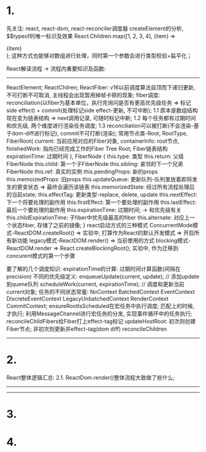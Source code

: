 # 1. 
先关注: react, react-dom, react-reconciler调度器
createElement的分析, $$typeof的唯一标识及效果
React.Children.map([1, 2, 3, 4], (item) => <div>{item}</div>); 这种方式也能够对数组进行处理，同时第一个参数会进行类型校验+扁平化；

React解读流程 -> 流程内重要知识及函数: 
********
  ReactElement;
  ReactChilren;
  ReactFiber: 
    v16以前调度算法自顶而下递归更新, 不可打断不可取消, 主线程会出现暂用掉帧卡顿的现象;
    fiber调度: reconciliation(以fiber为基本单位，执行完询问是否有更高优先级任务 => 标记side effect) + commit(处理标记side effect-更新, 不可中断); 
    1.1 原本是数组结构现在变为链表结构 => next调用记录, 可随时标记中断;
    1.2 每个任务都有过期时间和优先级, 两个维度进行渲染任务调度;
    1.3 reconciliation可以被打断(不会渲染-基于dom-diff进行标记), commit不可打断(渲染);
  常用节点类-Root, RootType, FiberRoot{
      current: 当前应用对应的Fiber对象,
      containerInfo: root节点,
      finishedWork: 指向已经完成工作的Fiber Tree Root; Fiber链表结构
      expirationTime: 过期时间
    },
  FiberNode {
    this.type: 类型
    this.return: 父级FiberNode
    this.child: 第一个子FiberNode
    this.sibling: 紧邻的下一个兄弟FiberNode
    this.ref: 真实的实例
    this.pendingProps: 新的props
    this.memoizedProps: 旧props
    this.updateQueue: 更新队列-队列里放着即将发生的更变状态 => 最终会遍历该链表
    this.memorizedState: 经过所有流程处理后的当前state;
    this.effectTag: 更新类型-replace, delete, update
    this.nextEffect: 下一个将要处理的副作用
    this.firstEffect: 第一个要处理的副作用
    this.lastEffect: 最后一个要处理的副作用
    this.expirationTime: 过期时间; -> 和优先级有关
    this.childExpirationTime: 子fiber中优先级最高的fiber
    this.alternate: 对应上一个状态fiber, 存储了之前的镜像;
  }
  react启动方式的三种模式 
    ConcurrentMode模式-ReactDOM.createRoot() => 实验中, 打算作为React的默认开发模式 => 开启所有新功能
    legacy模式-ReactDOM.render() => 当前使用的方式
    blocking模式-ReactDOM.render => React.createBlockingRoot(); 实验中, 作为迁移到concurent模式的第一个步骤
  
  要了解的几个调度知识:
    expirationTime的计算: 过期时间计算函数(间隔在precision)
    不同的优先级定义: 
    enqueueUpdate(current, update); // 添加update到quene队列
    scheduleWork(current, expirationTime); // 调度和更新当前current对象;
    任务的不同状态常量: NoContext BatchedContext  EventContext DiscreteEventContext LegacyUnbatchedContext RenderContext CommitContext;
    ensureRootIsScheduled在宏任务中执行调度; 匹配上的时候, 才执行;
    利用MessageChannel进行宏任务的分发, 实现事件循环中的任务执行;
    reconcileChildFibers给Fiber打上effect-tag标记
    updateHostRoot: 初次则创建Fiber节点; 非初次则更新并effect-tag(dom diff)
    reconcileChildren
********

# 2. 
React整体逻辑汇总:
2.1. ReactDom.render()整体流程大致做了些什么;
***********

***********

# 3. 


# 4. 
